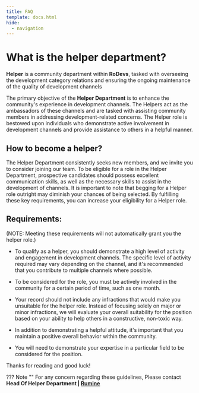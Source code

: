 ```yaml
---
title: FAQ
template: docs.html
hide:
  - navigation
---
```



# What is the helper department?
**Helper** is a community department within **RoDevs**, tasked with overseeing the development category relations and ensuring the ongoing maintenance of the quality of development channels

The primary objective of the **Helper Department** is to enhance the community's experience in development channels. The Helpers act as the ambassadors of these channels and are tasked with assisting community members in addressing development-related concerns. The Helper role is bestowed upon individuals who demonstrate active involvement in development channels and provide assistance to others in a helpful manner.

## How to become a helper?
The Helper Department consistently seeks new members, and we invite you to consider joining our team. To be eligible for a role in the Helper Department, prospective candidates should possess excellent communication skills, as well as the necessary skills to assist in the development of channels. It is important to note that begging for a Helper role outright may diminish your chances of being selected. By fulfilling these key requirements, you can increase your eligibility for a Helper role.

## Requirements: 
(NOTE: Meeting these requirements will not automatically grant you the helper role.)

* To qualify as a helper, you should demonstrate a high level of activity and engagement in development channels. The specific level of activity required may vary depending on the channel, and it's recommended that you contribute to multiple channels where possible.

* To be considered for the role, you must be actively involved in the community for a certain period of time, such as one month.

* Your record should not include any infractions that would make you unsuitable for the helper role. Instead of focusing solely on major or minor infractions, we will evaluate your overall suitability for the position based on your ability to help others in a constructive, non-toxic way.

* In addition to demonstrating a helpful attitude, it's important that you maintain a positive overall behavior within the community.

* You will need to demonstrate your expertise in a particular field to be considered for the position.

Thanks for reading and good luck!

??? Note ""
    For any concern regarding these guidelines, Please contact **Head Of Helper Department | [Rumine](https://discord.com/channels/@me/1026558044416524300)**


